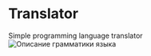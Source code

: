 # Translator  
 Simple programming language translator   
 ![Описание грамматики языка](https://github.com/TotalChest/Translator/raw/master/grammar.jpg)
